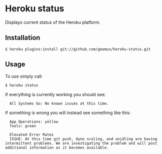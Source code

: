 # Heroku status

Displays current status of the Heroku platform.

## Installation

    $ heroku plugins:install git://github.com/geemus/heroku-status.git

## Usage

To use simply call:

    $ heroku status

If everything is currently working you should see:

      All Systems Go: No known issues at this time.

If something is wrong you will instead see something like this:

      App Operations: yellow
      Tools: green

      Elevated Error Rates
      ISSUE: At this time git push, dyno scaling, and unidling are having intermittent problems. We are investigating the problem and will post additional information as it becomes available.
